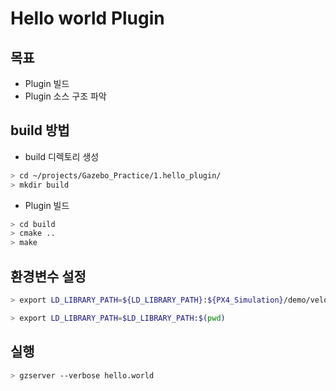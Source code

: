 # Hello world Plugin

## 목표
- Plugin 빌드 
- Plugin 소스 구조 파악 

## build 방법 
- build 디렉토리 생성
```bash
> cd ~/projects/Gazebo_Practice/1.hello_plugin/
> mkdir build 
```    
- Plugin 빌드
```bash
> cd build
> cmake ..
> make
```
## 환경변수 설정
```bash
> export LD_LIBRARY_PATH=${LD_LIBRARY_PATH}:${PX4_Simulation}/demo/velodyne_plugin/build

> export LD_LIBRARY_PATH=$LD_LIBRARY_PATH:$(pwd)
```
## 실행 
```bash
> gzserver --verbose hello.world
```